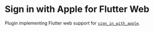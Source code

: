 # Sign in with Apple for Flutter Web

Plugin implementing Flutter web support for [`sign_in_with_apple`](https://pub.dev/packages/sign_in_with_apple).